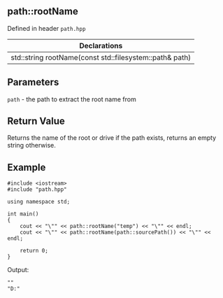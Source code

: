 ## path::rootName
Defined in header `path.hpp`

| Declarations |
| --- |
| std::string rootName(const std::filesystem::path& path) |

## Parameters
`path` - the path to extract the root name from 

## Return Value
Returns the name of the root or drive if the path exists, returns an empty string otherwise.

## Example
```
#include <iostream>
#include "path.hpp"

using namespace std;

int main()
{
    cout << "\"" << path::rootName("temp") << "\"" << endl;
    cout << "\"" << path::rootName(path::sourcePath()) << "\"" << endl;

    return 0;
}
```
Output:
```
""
"D:"
```